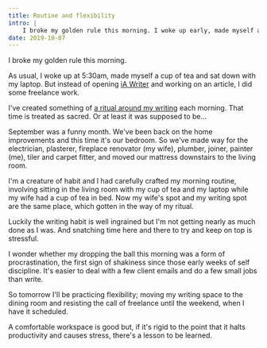 ```yaml
---
title: Routine and flexibility
intro: |
    I broke my golden rule this morning. I woke up early, made myself a tea and sat down with my laptop. But instead of writing, I did some freelance work.
date: 2019-10-07
---
```


I broke my golden rule this morning.

As usual, I woke up at 5:30am, made myself a cup of tea and sat down with my laptop. But instead of opening [iA Writer](/blog/in-search-of-the-best-writing-app) and working on an article, I did some freelance work.

I've created something of [a ritual around my writing](https://zenhabits.net/the-art-of-creating-a-ritual-for-what-matters-most/) each morning. That time is treated as sacred. Or at least it was supposed to be…

September was a funny month. We've been back on the home improvements and this time it's our bedroom. So we've made way for the electrician, plasterer, fireplace renovator (my wife), plumber, joiner, painter (me), tiler and carpet fitter, and moved our mattress downstairs to the living room.

I'm a creature of habit and I had carefully crafted my morning routine, involving sitting in the living room with my cup of tea and my laptop while my wife had a cup of tea in bed. Now my wife's spot and my writing spot are the same place, which gotten in the way of my ritual.

Luckily the writing habit is well ingrained but I'm not getting nearly as much done as I was. And snatching time here and there to try and keep on top is stressful.

I wonder whether my dropping the ball this morning was a form of procrastination, the first sign of shakiness since those early weeks of self discipline. It's easier to deal with a few client emails and do a few small jobs than write.

So tomorrow I'll be practicing flexibility; moving my writing space to the dining room and resisting the call of freelance until the weekend, when I have it scheduled.

A comfortable workspace is good but, if it's rigid to the point that it halts productivity and causes stress, there's a lesson to be learned.
